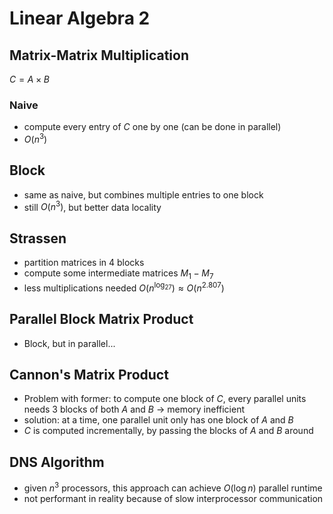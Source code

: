 # Linear Algebra 2

## Matrix-Matrix Multiplication

$C=A\times B$

### Naive

- compute every entry of $C$ one by one (can be done in parallel)
- $O(n^3)$

## Block

- same as naive, but combines multiple entries to one block
- still $O(n^3)$, but better data locality

## Strassen

- partition matrices in 4 blocks
- compute some intermediate matrices $M_1-M_7$
- less multiplications needed $O(n^{\log_27})\approx O(n^{2.807})$

## Parallel Block Matrix Product

- Block, but in parallel...

## Cannon's Matrix Product

- Problem with former: to compute one block of $C$, every parallel units needs 3 blocks of both $A$ and $B$ $\rightarrow$ memory inefficient
- solution: at a time, one parallel unit only has one block of $A$ and $B$
- $C$ is computed incrementally, by passing the blocks of $A$ and $B$ around

## DNS Algorithm

- given $n^3$ processors, this approach can achieve $O(\log n)$ parallel runtime
- not performant in reality because of slow interprocessor communication
